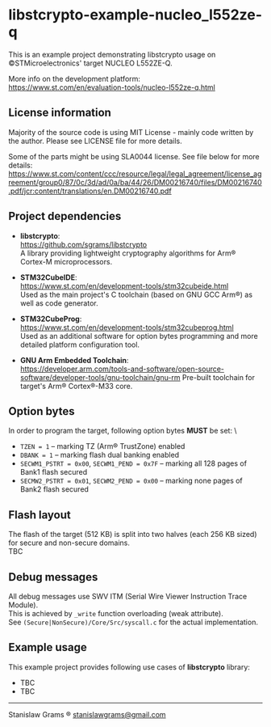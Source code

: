 # libstcrypto-example-nucleo_l552ze-q
This is an example project demonstrating libstcrypto usage on ©STMicroelectronics' target NUCLEO L552ZE-Q.

More info on the development platform: \
https://www.st.com/en/evaluation-tools/nucleo-l552ze-q.html

## License information
Majority of the source code is using MIT License - mainly code written by the author.
Please see LICENSE file for more details.

Some of the parts might be using SLA0044 license. See file below for more details: \
https://www.st.com/content/ccc/resource/legal/legal_agreement/license_agreement/group0/87/0c/3d/ad/0a/ba/44/26/DM00216740/files/DM00216740.pdf/jcr:content/translations/en.DM00216740.pdf

## Project dependencies
- **libstcrypto**: \
https://github.com/sgrams/libstcrypto \
A library providing lightweight cryptography algorithms for Arm® Cortex-M microprocessors.

- **STM32CubeIDE**: \
https://www.st.com/en/development-tools/stm32cubeide.html \
Used as the main project's C toolchain (based on GNU GCC Arm®) as well as code generator.

- **STM32CubeProg**: \
https://www.st.com/en/development-tools/stm32cubeprog.html \
Used as an additional software for option bytes programming and more detailed platform configuration tool.

- **GNU Arm Embedded Toolchain**: \
https://developer.arm.com/tools-and-software/open-source-software/developer-tools/gnu-toolchain/gnu-rm
Pre-built toolchain for target's Arm® Cortex®-M33 core.

## Option bytes
In order to program the target, following option bytes **MUST** be set: \
- `TZEN = 1` – marking TZ (Arm® TrustZone) enabled
- `DBANK = 1` – marking flash dual banking enabled 
- `SECWM1_PSTRT = 0x00`, `SECWM1_PEND = 0x7F` – marking all 128 pages of Bank1 flash secured
- `SECMW2_PSTRT = 0x01`, `SECWM2_PEND = 0x00` – marking none pages of Bank2 flash secured 

## Flash layout
The flash of the target (512 KB) is split into two halves (each 256 KB sized) for secure and non-secure domains. \
TBC

## Debug messages
All debug messages use SWV ITM (Serial Wire Viewer Instruction Trace Module). \
This is achieved by `_write` function overloading (weak attribute). \
See `(Secure|NonSecure)/Core/Src/syscall.c` for the actual implementation.

## Example usage
This example project provides following use cases of **libstcrypto** library:
- TBC
- TBC

---
Stanislaw Grams ® <stanislawgrams@gmail.com>
